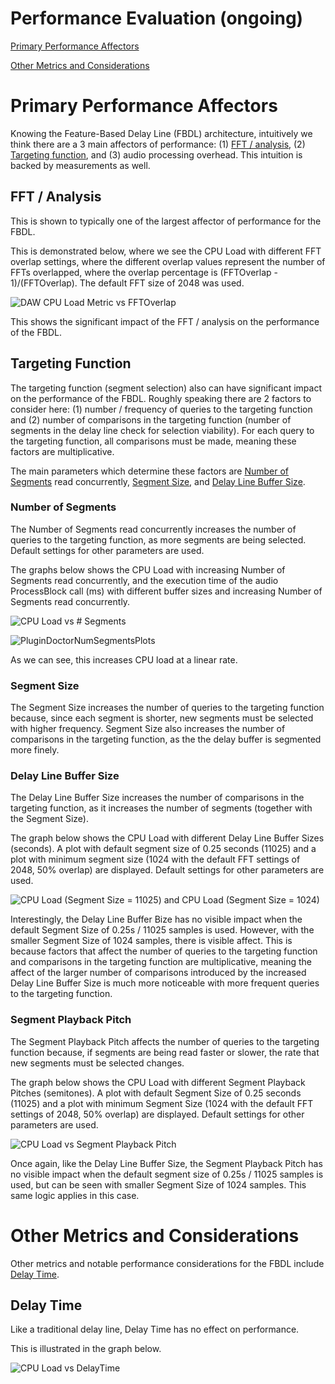 # Performance Evaluation (ongoing)
[Primary Performance Affectors](#primary-performance-affectors)

[Other Metrics and Considerations](#other-metrics-and-considerations)

# Primary Performance Affectors

Knowing the Feature-Based Delay Line (FBDL) architecture, intuitively we think there are a 3 main affectors of performance: (1) [FFT / analysis](#fft-/-analysis), (2) [Targeting function](#targeting-function), and (3) audio processing overhead. This intuition is backed by measurements as well.

## FFT / Analysis
This is shown to typically one of the largest affector of performance for the FBDL.

This is demonstrated below, where we see the CPU Load with different FFT overlap settings, where the different overlap values represent the number of FFTs overlapped, where the overlap percentage is (FFTOverlap - 1)/(FFTOverlap). The default FFT size of 2048 was used.

![DAW CPU Load Metric vs  FFTOverlap](https://github.com/delaycattemp/delaycattemp/assets/105883026/e9eaac52-0c5a-4f2f-9ab2-205a0977745b)

This shows the significant impact of the FFT / analysis on the performance of the FBDL.

## Targeting Function
The targeting function (segment selection) also can have significant impact on the performance of the FBDL. Roughly speaking there are 2 factors to consider here: (1) number / frequency of queries to the targeting function and (2) number of comparisons in the targeting function (number of segments in the delay line check for selection viability). For each query to the targeting function, all comparisons must be made, meaning these factors are multiplicative.

The main parameters which determine these factors are [Number of Segments](#number-of-segments) read concurrently, [Segment Size](#segment-size), and [Delay Line Buffer Size](#delay-line-buffer-size).

### Number of Segments
The Number of Segments read concurrently increases the number of queries to the targeting function, as more segments are being selected. Default settings for other parameters are used.

The graphs below shows the CPU Load with increasing Number of Segments read concurrently, and the execution time of the audio ProcessBlock call (ms) with different buffer sizes and increasing Number of Segments read concurrently.

![CPU Load vs  # Segments](https://github.com/delaycattemp/delaycattemp/assets/105883026/82d2583f-28ab-4060-992a-2bbd2dcd68e7)

![PluginDoctorNumSegmentsPlots](https://github.com/delaycattemp/delaycattemp/assets/105883026/53aa1018-0bb3-4e9c-ba27-ca4adc8a399d)

As we can see, this increases CPU load at a linear rate.

### Segment Size
The Segment Size increases the number of queries to the targeting function because, since each segment is shorter, new segments must be selected with higher frequency. Segment Size also increases the number of comparisons in the targeting function, as the the delay buffer is segmented more finely.

### Delay Line Buffer Size
The Delay Line Buffer Size increases the number of comparisons in the targeting function, as it increases the number of segments (together with the Segment Size).

The graph below shows the CPU Load with different Delay Line Buffer Sizes (seconds). A plot with default segment size of 0.25 seconds (11025) and a plot with minimum segment size (1024 with the default FFT settings of 2048, 50% overlap) are displayed. Default settings for other parameters are used.

![CPU Load (Segment Size = 11025) and CPU Load (Segment Size = 1024)](https://github.com/delaycattemp/delaycattemp/assets/105883026/1635e056-4c81-4d88-b156-a650800dcd8a)

Interestingly, the Delay Line Buffer Bize has no visible impact when the default Segment Size of 0.25s / 11025 samples is used. However, with the smaller Segment Size of 1024 samples, there is visible affect. This is because factors that affect the number of queries to the targeting function and comparisons in the targeting function are multiplicative, meaning the affect of the larger number of comparisons introduced by the increased Delay Line Buffer Size is much more noticeable with more frequent queries to the targeting function.

### Segment Playback Pitch
The Segment Playback Pitch affects the number of queries to the targeting function because, if segments are being read faster or slower, the rate that new segments must be selected changes.

The graph below shows the CPU Load with different Segment Playback Pitches (semitones). A plot with default Segment Size of 0.25 seconds (11025) and a plot with minimum Segment Size (1024 with the default FFT settings of 2048, 50% overlap) are displayed. Default settings for other parameters are used.

![CPU Load vs  Segment Playback Pitch](https://github.com/delaycattemp/delaycattemp/assets/105883026/0aa56e67-f1a2-4fc3-86f2-26d048c901e6)

Once again, like the Delay Line Buffer Size, the Segment Playback Pitch has no visible impact when the default segment size of 0.25s / 11025 samples is used, but can be seen with smaller Segment Size of 1024 samples. This same logic applies in this case.

# Other Metrics and Considerations
Other metrics and notable performance considerations for the FBDL include [Delay Time](#delay-time).

## Delay Time
Like a traditional delay line, Delay Time has no effect on performance.

This is illustrated in the graph below.

![CPU Load vs  DelayTime](https://github.com/delaycattemp/delaycattemp/assets/105883026/3719ddaa-e76c-427f-a73a-d2c4fa6d4e74)

